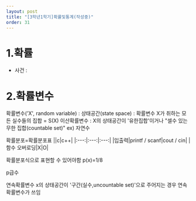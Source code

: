 ```yaml
---
layout: post
title: "[3학년1학기]확률및통계(작성중)"
order: 31
---
```

# 1.확률

* 사건 : 
# 2.확률변수

확률변수('X', random variable) : 
상태공간(state space) : 확률변수 X가 취하는 모든 실수들의 집합 = S(X)
이산확률변수 : X의 상태공간이 '유한집합'이거나 "셀수 있는 무한 집합(countable set)" ex) 자연수 

확률분포=확률분포표
||c|c++|
|:---:|:---:|:---:|
|입출력|printf / scanf|cout / cin|
|함수 오버로딩|X|O|

확률분포식으로 표현할 수 있어야함
p(x)=1/8

p급수

연속확률변수 x의 상태공간이 '구간(실수,uncountable set)'으로 주어지는 경우 연속확률변수가 쓰임
